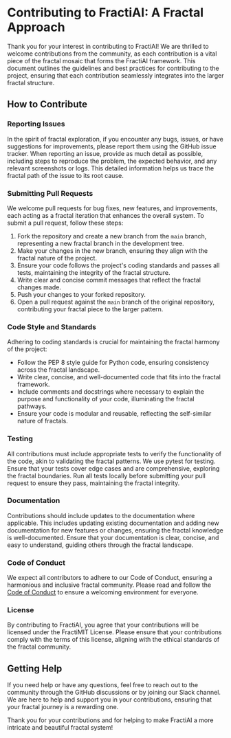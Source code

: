 # Contributing to FractiAI: A Fractal Approach

Thank you for your interest in contributing to FractiAI! We are thrilled to welcome contributions from the community, as each contribution is a vital piece of the fractal mosaic that forms the FractiAI framework. This document outlines the guidelines and best practices for contributing to the project, ensuring that each contribution seamlessly integrates into the larger fractal structure.

## How to Contribute

### Reporting Issues
In the spirit of fractal exploration, if you encounter any bugs, issues, or have suggestions for improvements, please report them using the GitHub issue tracker. When reporting an issue, provide as much detail as possible, including steps to reproduce the problem, the expected behavior, and any relevant screenshots or logs. This detailed information helps us trace the fractal path of the issue to its root cause.

### Submitting Pull Requests
We welcome pull requests for bug fixes, new features, and improvements, each acting as a fractal iteration that enhances the overall system. To submit a pull request, follow these steps:
1. Fork the repository and create a new branch from the `main` branch, representing a new fractal branch in the development tree.
2. Make your changes in the new branch, ensuring they align with the fractal nature of the project.
3. Ensure your code follows the project's coding standards and passes all tests, maintaining the integrity of the fractal structure.
4. Write clear and concise commit messages that reflect the fractal changes made.
5. Push your changes to your forked repository.
6. Open a pull request against the `main` branch of the original repository, contributing your fractal piece to the larger pattern.

### Code Style and Standards
Adhering to coding standards is crucial for maintaining the fractal harmony of the project:
- Follow the PEP 8 style guide for Python code, ensuring consistency across the fractal landscape.
- Write clear, concise, and well-documented code that fits into the fractal framework.
- Include comments and docstrings where necessary to explain the purpose and functionality of your code, illuminating the fractal pathways.
- Ensure your code is modular and reusable, reflecting the self-similar nature of fractals.

### Testing
All contributions must include appropriate tests to verify the functionality of the code, akin to validating the fractal patterns. We use pytest for testing. Ensure that your tests cover edge cases and are comprehensive, exploring the fractal boundaries. Run all tests locally before submitting your pull request to ensure they pass, maintaining the fractal integrity.

### Documentation
Contributions should include updates to the documentation where applicable. This includes updating existing documentation and adding new documentation for new features or changes, ensuring the fractal knowledge is well-documented. Ensure that your documentation is clear, concise, and easy to understand, guiding others through the fractal landscape.

### Code of Conduct
We expect all contributors to adhere to our Code of Conduct, ensuring a harmonious and inclusive fractal community. Please read and follow the [Code of Conduct](CODE_OF_CONDUCT.md) to ensure a welcoming environment for everyone.

### License
By contributing to FractiAI, you agree that your contributions will be licensed under the FractiMIT License. Please ensure that your contributions comply with the terms of this license, aligning with the ethical standards of the fractal community.

## Getting Help
If you need help or have any questions, feel free to reach out to the community through the GitHub discussions or by joining our Slack channel. We are here to help and support you in your contributions, ensuring that your fractal journey is a rewarding one.

Thank you for your contributions and for helping to make FractiAI a more intricate and beautiful fractal system!
